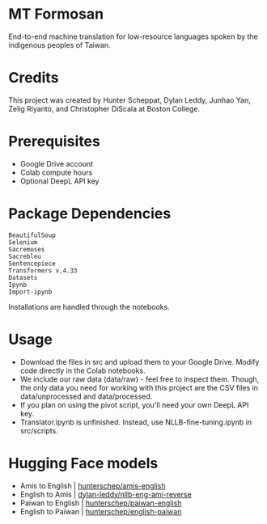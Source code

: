 # MT Formosan
End-to-end machine translation for low-resource languages spoken by the indigenous peoples of Taiwan.

# Credits
This project was created by Hunter Scheppat, Dylan Leddy, Junhao Yan, Zelig Riyanto, and Christopher DiScala at Boston College.

# Prerequisites
* Google Drive account
* Colab compute hours
* Optional DeepL API key 

# Package Dependencies
```
BeautifulSoup
Selenium
Sacremoses
Sacrebleu
Sentencepiece
Transformers v.4.33
Datasets
Ipynb
Import-ipynb
```
Installations are handled through the notebooks.

# Usage
- Download the files in src and upload them to your Google Drive. Modify code directly in the Colab notebooks.
- We include our raw data (data/raw) - feel free to inspect them. Though, the only data you need for working with this project are the CSV files in data/unprocessed and data/processed.
- If you plan on using the pivot script, you'll need your own DeepL API key.
- Translator.ipynb is unfinished. Instead, use NLLB-fine-tuning.ipynb in src/scripts.

# Hugging Face models
- Amis to English | [hunterschep/amis-english](https://huggingface.co/hunterschep/amis-english)
- English to Amis | [dylan-leddy/nllb-eng-ami-reverse](https://huggingface.co/dylan-leddy/nllb-eng-ami-reverse)
- Paiwan to English | [hunterschep/paiwan-english](https://huggingface.co/hunterschep/paiwan-english)
- English to Paiwan | [hunterschep/english-paiwan](https://huggingface.co/hunterschep/english-paiwan)
   
